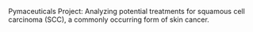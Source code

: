 Pymaceuticals Project: Analyzing potential treatments for squamous cell carcinoma (SCC), a commonly occurring form of skin cancer.
